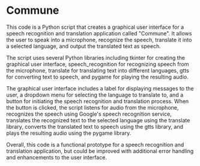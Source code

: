 # Commune
This code is a Python script that creates a graphical user interface for a speech recognition and translation application called "Commune". It allows the user to speak into a microphone, recognize the speech, translate it into a selected language, and output the translated text as speech.

The script uses several Python libraries including tkinter for creating the graphical user interface, speech_recognition for recognizing speech from the microphone, translate for translating text into different languages, gtts for converting text to speech, and pygame for playing the resulting audio.

The graphical user interface includes a label for displaying messages to the user, a dropdown menu for selecting the language to translate to, and a button for initiating the speech recognition and translation process. When the button is clicked, the script listens for audio from the microphone, recognizes the speech using Google's speech recognition service, translates the recognized text to the selected language using the translate library, converts the translated text to speech using the gtts library, and plays the resulting audio using the pygame library.

Overall, this code is a functional prototype for a speech recognition and translation application, but could be improved with additional error handling and enhancements to the user interface.
